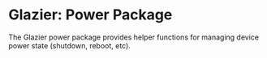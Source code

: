 # Glazier: Power Package

The Glazier power package provides helper functions for managing device power
state (shutdown, reboot, etc).
